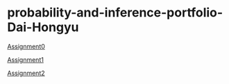 # probability-and-inference-portfolio-Dai-Hongyu

[Assignment0](/00-student-profile)

[Assignment1](/01-roulette-simulation)

[Assignment2](/02-monte-carlo-error)

